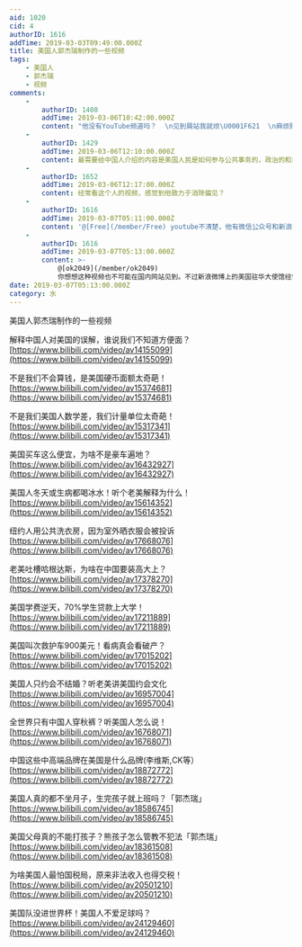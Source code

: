 ```yaml
---
aid: 1020
cid: 4
authorID: 1616
addTime: 2019-03-03T09:49:00.000Z
title: 美国人郭杰瑞制作的一些视频
tags:
    - 美国人
    - 郭杰瑞
    - 视频
comments:
    -
        authorID: 1408
        addTime: 2019-03-06T10:42:00.000Z
        content: "他没有YouTube频道吗？  \n见到屑站我就烦\U0001F621  \n麻烦贴出YouTube的链接，行吗？"
    -
        authorID: 1429
        addTime: 2019-03-06T12:10:00.000Z
        content: 最需要给中国人介绍的内容是美国人民是如何参与公共事务的，政治的和非政治的，后者可以多讲些
    -
        authorID: 1652
        addTime: 2019-03-06T12:17:00.000Z
        content: 经常看这个人的视频，感觉到他致力于消除偏见？
    -
        authorID: 1616
        addTime: 2019-03-07T05:11:00.000Z
        content: '@[Free](/member/Free) youtube不清楚，他有微信公众号和新浪微博。'
    -
        authorID: 1616
        addTime: 2019-03-07T05:13:00.000Z
        content: >-
            @[ok2049](/member/ok2049)
            你想想这种视频也不可能在国内网站见到。不过新浪微博上的美国驻华大使馆经常发布你关注的信息，他们还有个博客，叫雾谷飞鸿，可以了解一下。
date: 2019-03-07T05:13:00.000Z
category: 水
---
```


美国人郭杰瑞制作的一些视频

解释中国人对美国的误解，谁说我们不知道方便面？  
[https://www.bilibili.com/video/av14155099](https://www.bilibili.com/video/av14155099)

不是我们不会算钱，是美国硬币面额太奇葩！  
[https://www.bilibili.com/video/av15374681](https://www.bilibili.com/video/av15374681)

不是我们美国人数学差，我们计量单位太奇葩！  
[https://www.bilibili.com/video/av15317341](https://www.bilibili.com/video/av15317341)

美国买车这么便宜，为啥不是豪车遍地？  
[https://www.bilibili.com/video/av16432927](https://www.bilibili.com/video/av16432927)

美国人冬天或生病都喝冰水！听个老美解释为什么！  
[https://www.bilibili.com/video/av15614352](https://www.bilibili.com/video/av15614352)

纽约人用公共洗衣房，因为室外晒衣服会被投诉  
[https://www.bilibili.com/video/av17668076](https://www.bilibili.com/video/av17668076)

老美吐槽哈根达斯，为啥在中国要装高大上？  
[https://www.bilibili.com/video/av17378270](https://www.bilibili.com/video/av17378270)

美国学费逆天，70%学生贷款上大学！  
[https://www.bilibili.com/video/av17211889](https://www.bilibili.com/video/av17211889)

美国叫次救护车900美元！看病真会看破产？  
[https://www.bilibili.com/video/av17015202](https://www.bilibili.com/video/av17015202)

美国人只约会不结婚？听老美讲美国约会文化  
[https://www.bilibili.com/video/av16957004](https://www.bilibili.com/video/av16957004)

全世界只有中国人穿秋裤？听美国人怎么说！  
[https://www.bilibili.com/video/av16768071](https://www.bilibili.com/video/av16768071)

中国这些中高端品牌在美国是什么品牌(李维斯,CK等）  
[https://www.bilibili.com/video/av18872772](https://www.bilibili.com/video/av18872772)

美国人真的都不坐月子，生完孩子就上班吗？「郭杰瑞」  
[https://www.bilibili.com/video/av18586745](https://www.bilibili.com/video/av18586745)

美国父母真的不能打孩子？熊孩子怎么管教不犯法「郭杰瑞」  
[https://www.bilibili.com/video/av18361508](https://www.bilibili.com/video/av18361508)

为啥美国人最怕国税局，原来非法收入也得交税！  
[https://www.bilibili.com/video/av20501210](https://www.bilibili.com/video/av20501210)

美国队没进世界杯！美国人不爱足球吗？  
[https://www.bilibili.com/video/av24129460](https://www.bilibili.com/video/av24129460)
